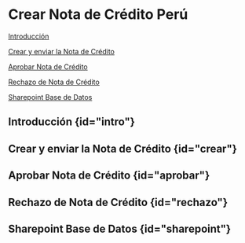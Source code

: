 # Crear Nota de Crédito Perú

<procedure>
    <step>
        <p><a href="#intro">Introducción</a></p>
    </step>
    <step>
        <p><a href="#crear">Crear y enviar la Nota de Crédito</a></p>
    </step>
    <step>
        <p><a href="#aprobar">Aprobar Nota de Crédito</a></p>
    </step>
    <step>
        <p><a href="#rechazo">Rechazo de Nota de Crédito</a></p>
    </step>
    <step>
        <p><a href="#sharepoint">Sharepoint Base de Datos</a></p>
    </step>

</procedure>


## Introducción {id="intro"}

## Crear y enviar la Nota de Crédito {id="crear"}

## Aprobar Nota de Crédito {id="aprobar"}

## Rechazo de Nota de Crédito {id="rechazo"}

## Sharepoint Base de Datos {id="sharepoint"}
